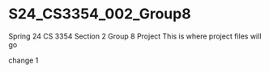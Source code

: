 # S24_CS3354_002_Group8
Spring 24 CS 3354 Section 2 Group 8 Project
This is where project files will go

change 1